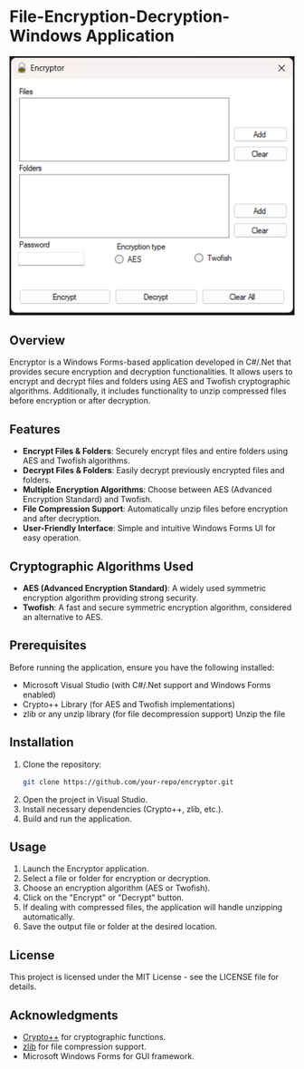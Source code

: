 # File-Encryption-Decryption-Windows Application

![DashBoard Screenshot](Dashboard.png)

## Overview

Encryptor is a Windows Forms-based application developed in C#/.Net that provides secure encryption and decryption functionalities. It allows users to encrypt and decrypt files and folders using AES and Twofish cryptographic algorithms. Additionally, it includes functionality to unzip compressed files before encryption or after decryption.

## Features

- **Encrypt Files & Folders**: Securely encrypt files and entire folders using AES and Twofish algorithms.
- **Decrypt Files & Folders**: Easily decrypt previously encrypted files and folders.
- **Multiple Encryption Algorithms**: Choose between AES (Advanced Encryption Standard) and Twofish.
- **File Compression Support**: Automatically unzip files before encryption and after decryption.
- **User-Friendly Interface**: Simple and intuitive Windows Forms UI for easy operation.

## Cryptographic Algorithms Used

- **AES (Advanced Encryption Standard)**: A widely used symmetric encryption algorithm providing strong security.
- **Twofish**: A fast and secure symmetric encryption algorithm, considered an alternative to AES.

## Prerequisites

Before running the application, ensure you have the following installed:

- Microsoft Visual Studio (with C#/.Net support and Windows Forms enabled)
- Crypto++ Library (for AES and Twofish implementations)
- zlib or any unzip library (for file decompression support)
Unzip the file 
## Installation

1. Clone the repository:
   ```sh
   git clone https://github.com/your-repo/encryptor.git
   ```
2. Open the project in Visual Studio.
3. Install necessary dependencies (Crypto++, zlib, etc.).
4. Build and run the application.

## Usage

1. Launch the Encryptor application.
2. Select a file or folder for encryption or decryption.
3. Choose an encryption algorithm (AES or Twofish).
4. Click on the "Encrypt" or "Decrypt" button.
5. If dealing with compressed files, the application will handle unzipping automatically.
6. Save the output file or folder at the desired location.

## License

This project is licensed under the MIT License - see the LICENSE file for details.

## Acknowledgments

- [Crypto++](https://www.cryptopp.com/) for cryptographic functions.
- [zlib](https://zlib.net/) for file compression support.
- Microsoft Windows Forms for GUI framework.

